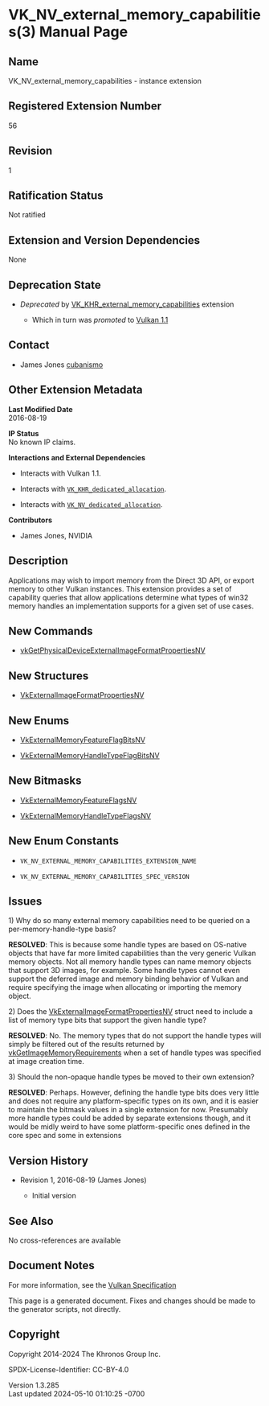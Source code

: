 # VK_NV_external_memory_capabilities(3) Manual Page

## Name

VK_NV_external_memory_capabilities - instance extension



## <a href="#_registered_extension_number" class="anchor"></a>Registered Extension Number

56

## <a href="#_revision" class="anchor"></a>Revision

1

## <a href="#_ratification_status" class="anchor"></a>Ratification Status

Not ratified

## <a href="#_extension_and_version_dependencies" class="anchor"></a>Extension and Version Dependencies

None

## <a href="#_deprecation_state" class="anchor"></a>Deprecation State

- *Deprecated* by
  [VK_KHR_external_memory_capabilities](https://registry.khronos.org/vulkan/specs/1.3-extensions/man/html/VK_KHR_external_memory_capabilities.html)
  extension

  - Which in turn was *promoted* to <a
    href="https://registry.khronos.org/vulkan/specs/1.3-extensions/html/vkspec.html#versions-1.1-promotions"
    target="_blank" rel="noopener">Vulkan 1.1</a>

## <a href="#_contact" class="anchor"></a>Contact

- James Jones <a
  href="https://github.com/KhronosGroup/Vulkan-Docs/issues/new?body=%5BVK_NV_external_memory_capabilities%5D%20@cubanismo%0A*Here%20describe%20the%20issue%20or%20question%20you%20have%20about%20the%20VK_NV_external_memory_capabilities%20extension*"
  target="_blank" rel="nofollow noopener"><em></em>cubanismo</a>

## <a href="#_other_extension_metadata" class="anchor"></a>Other Extension Metadata

**Last Modified Date**  
2016-08-19

**IP Status**  
No known IP claims.

**Interactions and External Dependencies**  
- Interacts with Vulkan 1.1.

- Interacts with
  [`VK_KHR_dedicated_allocation`](VK_KHR_dedicated_allocation.html).

- Interacts with
  [`VK_NV_dedicated_allocation`](VK_NV_dedicated_allocation.html).

**Contributors**  
- James Jones, NVIDIA

## <a href="#_description" class="anchor"></a>Description

Applications may wish to import memory from the Direct 3D API, or export
memory to other Vulkan instances. This extension provides a set of
capability queries that allow applications determine what types of win32
memory handles an implementation supports for a given set of use cases.

## <a href="#_new_commands" class="anchor"></a>New Commands

- [vkGetPhysicalDeviceExternalImageFormatPropertiesNV](https://registry.khronos.org/vulkan/specs/1.3-extensions/man/html/vkGetPhysicalDeviceExternalImageFormatPropertiesNV.html)

## <a href="#_new_structures" class="anchor"></a>New Structures

- [VkExternalImageFormatPropertiesNV](https://registry.khronos.org/vulkan/specs/1.3-extensions/man/html/VkExternalImageFormatPropertiesNV.html)

## <a href="#_new_enums" class="anchor"></a>New Enums

- [VkExternalMemoryFeatureFlagBitsNV](https://registry.khronos.org/vulkan/specs/1.3-extensions/man/html/VkExternalMemoryFeatureFlagBitsNV.html)

- [VkExternalMemoryHandleTypeFlagBitsNV](https://registry.khronos.org/vulkan/specs/1.3-extensions/man/html/VkExternalMemoryHandleTypeFlagBitsNV.html)

## <a href="#_new_bitmasks" class="anchor"></a>New Bitmasks

- [VkExternalMemoryFeatureFlagsNV](https://registry.khronos.org/vulkan/specs/1.3-extensions/man/html/VkExternalMemoryFeatureFlagsNV.html)

- [VkExternalMemoryHandleTypeFlagsNV](https://registry.khronos.org/vulkan/specs/1.3-extensions/man/html/VkExternalMemoryHandleTypeFlagsNV.html)

## <a href="#_new_enum_constants" class="anchor"></a>New Enum Constants

- `VK_NV_EXTERNAL_MEMORY_CAPABILITIES_EXTENSION_NAME`

- `VK_NV_EXTERNAL_MEMORY_CAPABILITIES_SPEC_VERSION`

## <a href="#_issues" class="anchor"></a>Issues

1\) Why do so many external memory capabilities need to be queried on a
per-memory-handle-type basis?

**RESOLVED**: This is because some handle types are based on OS-native
objects that have far more limited capabilities than the very generic
Vulkan memory objects. Not all memory handle types can name memory
objects that support 3D images, for example. Some handle types cannot
even support the deferred image and memory binding behavior of Vulkan
and require specifying the image when allocating or importing the memory
object.

2\) Does the
[VkExternalImageFormatPropertiesNV](https://registry.khronos.org/vulkan/specs/1.3-extensions/man/html/VkExternalImageFormatPropertiesNV.html)
struct need to include a list of memory type bits that support the given
handle type?

**RESOLVED**: No. The memory types that do not support the handle types
will simply be filtered out of the results returned by
[vkGetImageMemoryRequirements](https://registry.khronos.org/vulkan/specs/1.3-extensions/man/html/vkGetImageMemoryRequirements.html) when a
set of handle types was specified at image creation time.

3\) Should the non-opaque handle types be moved to their own extension?

**RESOLVED**: Perhaps. However, defining the handle type bits does very
little and does not require any platform-specific types on its own, and
it is easier to maintain the bitmask values in a single extension for
now. Presumably more handle types could be added by separate extensions
though, and it would be midly weird to have some platform-specific ones
defined in the core spec and some in extensions

## <a href="#_version_history" class="anchor"></a>Version History

- Revision 1, 2016-08-19 (James Jones)

  - Initial version

## <a href="#_see_also" class="anchor"></a>See Also

No cross-references are available

## <a href="#_document_notes" class="anchor"></a>Document Notes

For more information, see the <a
href="https://registry.khronos.org/vulkan/specs/1.3-extensions/html/vkspec.html#VK_NV_external_memory_capabilities"
target="_blank" rel="noopener">Vulkan Specification</a>

This page is a generated document. Fixes and changes should be made to
the generator scripts, not directly.

## <a href="#_copyright" class="anchor"></a>Copyright

Copyright 2014-2024 The Khronos Group Inc.

SPDX-License-Identifier: CC-BY-4.0

Version 1.3.285  
Last updated 2024-05-10 01:10:25 -0700
